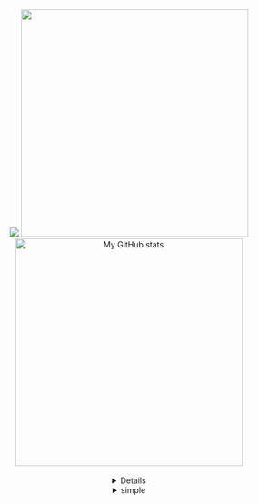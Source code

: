 <div align='center'>
  <img src="https://capsule-render.vercel.app/api?type=Waving&color=auto&height=200&section=header&text=BaeJoonSoo&fontSize=50&fontAlign=80&fontAlignY=30&animation=twinkling&desc=Front-end%20Developer&descAlign=85&descAlignY=50&fontColor=FFFFFF"/>
  
  <img src="https://github-readme-stats.vercel.app/api/top-langs/?username=baejoonsoo&langs_count=10&layout=compact&icon_color=2d77dc&title_color=2d77dc&text_color=ffffff&bg_color=0d1117&count_private=true" width=400px/>
  <br>
  <img align="center" alt="My GitHub stats" src="https://github-readme-stats.qwerty541.vercel.app/api?username=baejoonsoo&show_icons=true&include_all_commits=true&count_private=true&cache_seconds=1800&icon_color=2d77dc&title_color=2d77dc&text_color=ffffff&bg_color=0d1117" width=400px/>
  <br>
  <br>
  
  <details>
    <summary>Details</summary>
    
  # Who am I?
    
  대덕SW마이스터고등학교에 2학년으로 재학 중 입니다.
  <br>
  nextJS를 주로 사용하여 front-end를 공부하고 있습니다.
    
  
  # Language
    
  typeScript로 front-end 개발을 하고 있습니다.
    
  알고리즘 문제 해결 시에는 프로그래머스와 같은 입력이 요구되지 않는 경우 js를<br>
  입력이 요구되는 경우 python을 차선으로 선택하여 해결하고 있습니다.
  
  # Framwork & Platform & Library
  
  현재 next를 위주로 사용하고 있으며 react 또한 사용하고 있습니다
  <br>
  npm보다는 yarn을 주로 이용하고 있습니다.
  
   # Tool  
   visual studio code를 이용하고 개발하고 있습니다.
  <br/>
    
  협업을 위해 Notion과 slack를 사용하고 있습니다.
     
  # Operating System
    
  2021년 초에는 windows를 <br>
  이후 2022년 1월 초반까지 모든 프로그래밍은 Ubuntu 환경에서 개발을 이어나갔으며 <br>
  2022년 1월부터 MacOS 환경에서 개발을 이어나가고 있습니다.
    
  </details>
  
  <details>
    <summary>simple</summary>
  
  ## Language
  ![C](https://img.shields.io/badge/c-%2300599C.svg?style=flat-square&logo=c&logoColor=white)
  ![C++](https://img.shields.io/badge/c++-%2300599C.svg?style=flat-square&logo=c%2B%2B&logoColor=white)
  ![python](https://img.shields.io/badge/python-3776AB.svg?style=flat-square&logo=python&logoColor=white)
  <br>
  ![JavaScript](https://img.shields.io/badge/javaScript-%23323330.svg?style=flat-square&logo=javascript&logoColor=%23F7DF1E)
  ![TypeScript](https://img.shields.io/badge/typeScript-%23007ACC.svg?style=flat-square&logo=typescript&logoColor=white)
  <br>
  ![HTML5](https://img.shields.io/badge/html5-%23E34F26.svg?style=flat-square&logo=html5&logoColor=white)
  ![CSS3](https://img.shields.io/badge/css3-%231572B6.svg?style=flat-square&logo=css3&logoColor=white)

  ## Framwork & Platform & Library
  ![React](https://img.shields.io/badge/react-%2320232a.svg?style=flat-square&logo=react&logoColor=%2361DAFB)
  ![NextJS](https://img.shields.io/badge/Next-black?style=flat-square&logo=next.js&logoColor=white)
  ![YARN](https://img.shields.io/badge/yarn-%23000000.svg?style=flat-square&logo=yarn&logoColor=white)

  ## Tool
  ![Visual Studio Code](https://img.shields.io/badge/Visual%20Studio%20Code-0078d7.svg?style=flat-square&logo=visual-studio-code&logoColor=white)
  <br>
  ![Git](https://img.shields.io/badge/git-%23F05033.svg?style=flat-square&logo=git&logoColor=white)
  ![GitHub](https://img.shields.io/badge/github-%23121011.svg?style=flat-square&logo=github&logoColor=white)
  ![GitKraken](https://img.shields.io/badge/GitKraken-121422.svg?style=flat-square&logo=GitKraken&logoColor=#179287)
  <br>
  ![Notion](https://img.shields.io/badge/Notion-%23000000.svg?style=flat-square&logo=notion&logoColor=white)
  ![slack](https://img.shields.io/badge/slack-4A154B.svg?style=flat-square&logo=slack&logoColor=white)
  ![ESLint](https://img.shields.io/badge/ESLint-4B3263?style=flat-square&logo=eslint&logoColor=white)

  ## Operating System
  ![Ubuntu](https://img.shields.io/badge/Ubuntu-E95420?style=flat-square&logo=ubuntu&logoColor=white)
  ![Windows](https://img.shields.io/badge/Windows-0078D6?style=flat-square&logo=windows&logoColor=white)
  ![MacOS](https://img.shields.io/badge/MacOS-000000?style=flat-square&logo=macOS&logoColor=white)
  </details>
</div>

